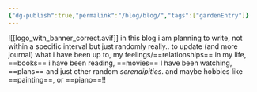 ```yaml
---
{"dg-publish":true,"permalink":"/blog/blog/","tags":["gardenEntry"]}
---
```


![[logo_with_banner_correct.avif]]
in this blog i am planning to write, not within a specific interval but just randomly really.. to update (and more journal) 
what i have been up to, 
my feelings/==relationships== in my life, 
==books== i have been reading, 
==movies== I have been watching, 
==plans== and just other random *serendipities*.
and maybe hobbies like ==painting==, or ==piano==!!